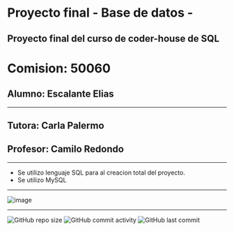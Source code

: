 # Proyecto final - Base de datos -
Proyecto final del curso de coder-house de SQL
----
# Comision: 50060
## Alumno: Escalante Elias
----
## Tutora: Carla Palermo
## Profesor: Camilo Redondo

----

- Se utilizo lenguaje SQL para al creacion total del proyecto.
- Se utilizo MySQL

----

![image](https://github.com/eliasescalante/proyecto_final_db/blob/main/Capture_base.JPG)

----

![GitHub repo size](https://img.shields.io/github/repo-size/eliasescalante/Base_datos_escuela_artes_marciales
)
![GitHub commit activity](https://img.shields.io/github/commit-activity/m/eliasescalante/Base_datos_escuela_artes_marciales
)
![GitHub last commit](https://img.shields.io/github/last-commit/eliasescalante/Base_datos_escuela_artes_marciales
)
